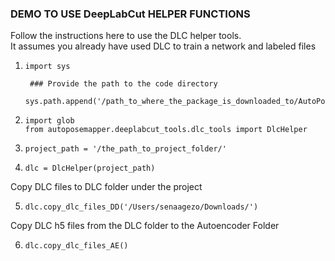 ### DEMO TO USE DeepLabCut HELPER FUNCTIONS

Follow the instructions here to use the DLC helper tools.   
It assumes you already have used DLC to train a network and labeled files

1. ```
   import sys

    ### Provide the path to the code directory
    sys.path.append('/path_to_where_the_package_is_downloaded_to/AutoPoseMapper/')
   ```
   
2. ```
   import glob
   from autoposemapper.deeplabcut_tools.dlc_tools import DlcHelper
   ```
   
3. ```
   project_path = '/the_path_to_project_folder/'
   ```
   
4. ```
   dlc = DlcHelper(project_path)
   ```
   
Copy DLC files to DLC folder under the project

5. ```
   dlc.copy_dlc_files_DD('/Users/senaagezo/Downloads/')
   ```
Copy DLC h5 files from the DLC folder to the Autoencoder Folder

6. ```
   dlc.copy_dlc_files_AE()
   ```

